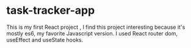 # task-tracker-app
This is my first React project , I find this project interesting because it's mostly es6, my favorite Javascript version. I used React router dom, useEffect and useState hooks. 
